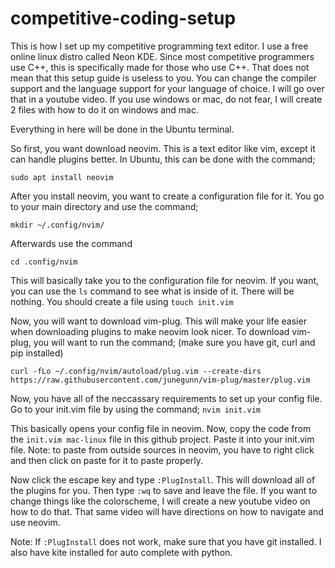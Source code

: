 # competitive-coding-setup
This is how I set up my competitive programming text editor. I use a free online linux distro called Neon KDE. Since most competitive programmers use C++, this is specifically made for those who use C++. That does not mean that this setup guide is useless to you. You can change the compiler support and the language support for your language of choice. I will go over that in a youtube video. If you use windows or mac, do not fear, I will create 2 files with how to do it on windows and mac. 

Everything in here will be done in the Ubuntu terminal.

So first, you want download neovim. This is a text editor like vim, except it can handle plugins better. In Ubuntu, this can be done with the command;

`sudo apt install neovim`

After you install neovim, you want to create a configuration file for it. You go to your main directory and use the command;

`mkdir ~/.config/nvim/`

Afterwards use the command 

`cd .config/nvim`

This will basically take you to the configuration file for neovim. If you want, you can use the `ls` command to see what is inside of it. There will be nothing. You should create a file using 
`touch init.vim`

Now, you will want to download vim-plug. This will make your life easier when downloading plugins to make neovim look nicer. To download vim-plug, you will want to run the command; (make sure you have git, curl and pip installed)

`curl -fLo ~/.config/nvim/autoload/plug.vim --create-dirs https://raw.githubusercontent.com/junegunn/vim-plug/master/plug.vim`

Now, you have all of the neccassary requirements to set up your config file. Go to your init.vim file by using the command;
`nvim init.vim`

This basically opens your config file in neovim. Now, copy the code from the `init.vim mac-linux` file in this github project. Paste it into your init.vim file. 
Note: to paste from outside sources in neovim, you have to right click and then click on paste for it to paste properly.

Now click the escape key and type `:PlugInstall`. This will download all of the plugins for you. Then type `:wq` to save and leave the file. 
If you want to change things like the colorscheme, I will create a new youtube video on how to do that. That same video will have directions on how to 
navigate and use neovim.

Note: If `:PlugInstall` does not work, make sure that you have git installed. I also have kite installed for auto complete with python.
